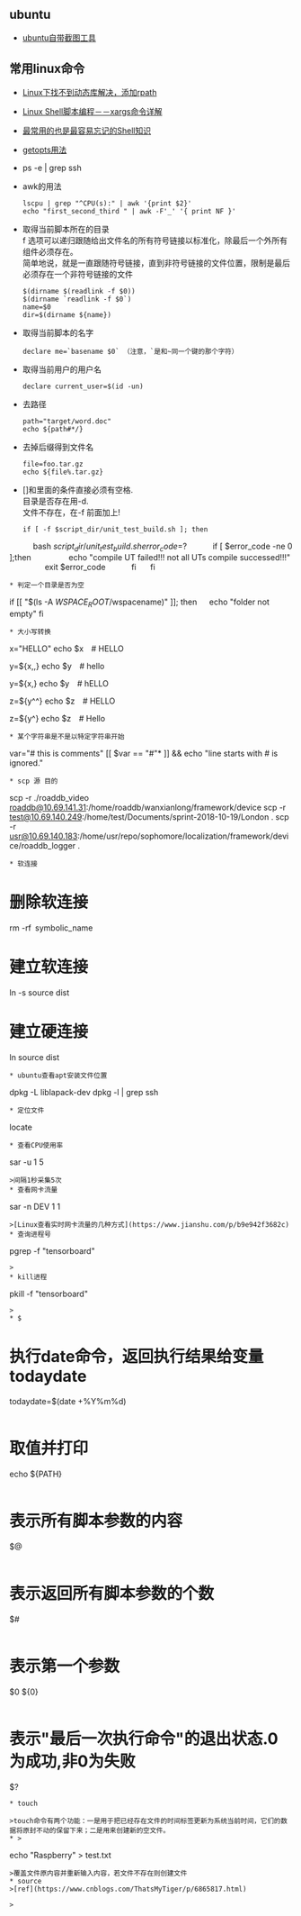 ## ubuntu
* [ubuntu自带截图工具](https://blog.csdn.net/qq_38880380/article/details/78233687)
## 常用linux命令
* [Linux下找不到动态库解决，添加rpath](https://blog.csdn.net/baidu_17611285/article/details/82427359)
* [Linux Shell脚本编程－－xargs命令详解](https://blog.csdn.net/xifeijian/article/details/9286189)
* [最常用的也是最容易忘记的Shell知识](https://blog.csdn.net/jewes/article/details/8247743)
* [getopts用法](http://blog.chinaunix.net/uid-22566367-id-381953.html)

* ps -e | grep ssh

* awk的用法
  ```
  lscpu | grep "^CPU(s):" | awk '{print $2}'
  echo "first_second_third " | awk -F'_' '{ print NF }'

  ```
* 取得当前脚本所在的目录  
  f 选项可以递归跟随给出文件名的所有符号链接以标准化，除最后一个外所有组件必须存在。  
  简单地说，就是一直跟随符号链接，直到非符号链接的文件位置，限制是最后必须存在一个非符号链接的文件
  ```
  $(dirname $(readlink -f $0))
  $(dirname `readlink -f $0`)
  name=$0
  dir=$(dirname ${name})
  ```
* 取得当前脚本的名字
  ```
  declare me=`basename $0` （注意，`是和~同一个键的那个字符）
  ```
* 取得当前用户的用户名 
  ```
  declare current_user=$(id -un)
  ```
* 去路径
  ```
  path="target/word.doc"
  echo ${path#*/}
  ```
* 去掉后缀得到文件名
  ```
  file=foo.tar.gz
  echo ${file%.tar.gz}
  ```
* []和里面的条件直接必须有空格.  
  目录是否存在用-d.  
  文件不存在，在-f 前面加上!
  ```   
  if [ -f $script_dir/unit_test_build.sh ]; then
      bash $script_dir/unit_test_build.sh
      error_code=$?
      if [ $error_code -ne 0 ];then
         echo "compile UT failed!!! not all UTs compile successed!!!"
         exit $error_code
      fi
   fi
  ```
* 判定一个目录是否为空
  ```
  if [[ "$(ls -A $WSPACE_ROOT/$wspacename)" ]]; then
     echo "folder not empty"
  fi
  ```
* 大小写转换
  ```
  x="HELLO"
  echo $x  # HELLO

  y=${x,,}
  echo $y  # hello

  y=${x,}
  echo $y  # hELLO

  z=${y^^} 
  echo $z  # HELLO

  z=${y^} 
  echo $z  # Hello 
  ```
* 某个字符串是不是以特定字符串开始
  ```
  var="# this is comments"
  [[ $var == "#"* ]] && echo "line starts with # is ignored."
  ```
* scp 源 目的
  ```
  scp -r ./roaddb_video roaddb@10.69.141.31:/home/roaddb/wanxianlong/framework/device
  scp -r test@10.69.140.249:/home/test/Documents/sprint-2018-10-19/London .
  scp -r usr@10.69.140.183:/home/usr/repo/sophomore/localization/framework/device/roaddb_logger .
  ```
* 软连接
  ```
  # 删除软连接
  rm -rf symbolic_name
  # 建立软连接
  ln -s source dist
  # 建立硬连接
  ln source dist
  ```
* ubuntu查看apt安装文件位置
  ```
  dpkg -L liblapack-dev
  dpkg -l | grep ssh
  ```
* 定位文件
  ```
  locate
  ```
* 查看CPU使用率
  ```
  sar -u 1 5
  ```
  >间隔1秒采集5次
* 查看网卡流量
  ```
  sar -n DEV 1 1
  ```
  >[Linux查看实时网卡流量的几种方式](https://www.jianshu.com/p/b9e942f3682c)
* 查询进程号
  ```
  pgrep -f "tensorboard"
  ```
  >
* kill进程
  ```
  pkill -f "tensorboard"
  ```
  >
* $
  ```
  # 执行date命令，返回执行结果给变量todaydate
  todaydate=$(date +%Y%m%d)
  ```
  ```
  # 取值并打印
  echo ${PATH}
  ```
  ```
  # 表示所有脚本参数的内容
  $@
  ```
  ```
  # 表示返回所有脚本参数的个数
  $#
  ```
  ```
  # 表示第一个参数
  $0 ${0}
  ```
  ```
  # 表示"最后一次执行命令"的退出状态.0为成功,非0为失败
  $?
  ```
* touch
  ```
  
  ```
  >touch命令有两个功能：一是用于把已经存在文件的时间标签更新为系统当前时间，它们的数据将原封不动的保留下来；二是用来创建新的空文件。
* >
  ```
  echo "Raspberry" > test.txt
  ```
  >覆盖文件原内容并重新输入内容，若文件不存在则创建文件
* source
  >[ref](https://www.cnblogs.com/ThatsMyTiger/p/6865817.html)
  ```
  
  ```
  >